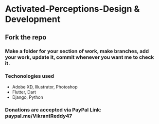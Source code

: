 # Activated-Perceptions-Design & Development

## Fork the repo
### Make a folder for your section of work, make branches, add your work, update it, commit whenever you want me to check it.

### Techonologies used
* Adobe XD, Illustrator, Photoshop
* Flutter, Dart
* Django, Python

### Donations are accepted via PayPal Link: paypal.me/VikrantReddy47 

